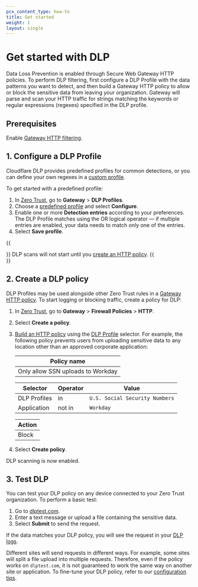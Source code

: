 ```yaml
---
pcx_content_type: how-to
title: Get started
weight: 1
layout: single
---
```


# Get started with DLP

Data Loss Prevention is enabled through Secure Web Gateway HTTP policies. To perform DLP filtering, first configure a DLP Profile with the data patterns you want to detect, and then build a Gateway HTTP policy to allow or block the sensitive data from leaving your organization. Gateway will parse and scan your HTTP traffic for strings matching the keywords or regular expressions (regexes) specified in the DLP profile.

## Prerequisites

Enable [Gateway HTTP filtering](/cloudflare-one/policies/filtering/initial-setup/http/).

## 1. Configure a DLP Profile

Cloudflare DLP provides predefined profiles for common detections, or you can define your own regexes in a [custom profile](/cloudflare-one/policies/data-loss-prevention/custom-profile/).

To get started with a predefined profile:

1. In [Zero Trust](https://one.dash.cloudflare.com), go to **Gateway** > **DLP Profiles**.
2. Choose a [predefined profile](/cloudflare-one/policies/data-loss-prevention/predefined-profiles/) and select **Configure**.
3. Enable one or more **Detection entries** according to your preferences. The DLP Profile matches using the OR logical operator — if multiple entries are enabled, your data needs to match only one of the entries.
4. Select **Save profile**.

{{<Aside type="warning" header="Important">}}
DLP scans will not start until you [create an HTTP policy](#2-create-a-dlp-policy).
{{</Aside>}}

## 2. Create a DLP policy

DLP Profiles may be used alongside other Zero Trust rules in a [Gateway HTTP policy](/cloudflare-one/policies/filtering/http-policies/). To start logging or blocking traffic, create a policy for DLP:

1. In [Zero Trust](https://one.dash.cloudflare.com), go to **Gateway** > **Firewall Policies** > **HTTP**.
2. Select **Create a policy**.
3. [Build an HTTP policy](/cloudflare-one/policies/filtering/http-policies/) using the [DLP Profile](/cloudflare-one/policies/filtering/http-policies/#dlp-profile) selector. For example, the following policy prevents users from uploading sensitive data to any location other than an approved corporate application:

   | Policy name                       |
   | --------------------------------- |
   | Only allow SSN uploads to Workday |

   | Selector     | Operator | Value                          |
   | ------------ | -------- | ------------------------------ |
   | DLP Profiles | in       | `U.S. Social Security Numbers` |
   | Application  | not in   | `Workday`                      |

   | Action |
   | ------ |
   | Block  |

4. Select **Create policy**.

DLP scanning is now enabled.

## 3. Test DLP

You can test your DLP policy on any device connected to your Zero Trust organization. To perform a basic test:

1. Go to [dlptest.com](http://dlptest.com/http-post/).
2. Enter a text message or upload a file containing the sensitive data.
3. Select **Submit** to send the request.

If the data matches your DLP policy, you will see the request in your [DLP logs](/cloudflare-one/policies/data-loss-prevention/dlp-logs/).

Different sites will send requests in different ways. For example, some sites will split a file upload into multiple requests. Therefore, even if the policy works on `dlptest.com`, it is not guaranteed to work the same way on another site or application. To fine-tune your DLP policy, refer to our [configuration tips](/cloudflare-one/policies/data-loss-prevention/configuration-guides/).
